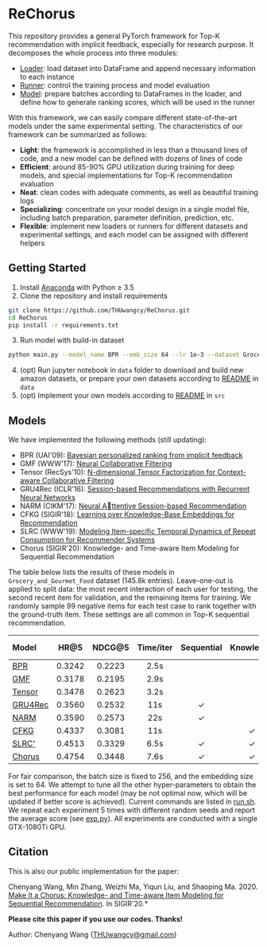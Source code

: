 # ReChorus
This repository provides a general PyTorch framework for Top-K recommendation with implicit feedback, especially for research purpose. It decomposes the whole process into three modules:

- [Loader](https://github.com/THUwangcy/ReChorus/tree/master/src/helpers/BaseLoader.py): load dataset into DataFrame and append necessary information to each instance
- [Runner](https://github.com/THUwangcy/ReChorus/tree/master/src/helpers/BaseRunner.py): control the training process and model evaluation
- [Model](https://github.com/THUwangcy/ReChorus/tree/master/src/model/BaseModel.py): prepare batches according to DataFrames in the loader, and define how to generate ranking scores, which will be used in the runner



With this framework, we can easily compare different state-of-the-art models under the same experimental setting. The characteristics of our framework can be summarized as follows:

- **Light**: the framework is accomplished in less than a thousand lines of code, and a new model can be defined with dozens of lines of code
- **Efficient**: around 85-90% GPU utilization during training for deep models, and special implementations for Top-K recommendation evaluation
- **Neat**: clean codes with adequate comments, as well as beautiful training logs
- **Specializing**: concentrate on your model design in a single model file, including batch preparation, parameter definition, prediction, etc. 
- **Flexible**: implement new loaders or runners for different datasets and experimental settings, and each model can be assigned with different helpers



## Getting Started

1. Install [Anaconda](https://docs.conda.io/en/latest/miniconda.html) with Python $\geq$ 3.5
2. Clone the repository and install requirements

```bash
git clone https://github.com/THUwangcy/ReChorus.git
cd ReChorus
pip install -r requirements.txt
```

3. Run model with build-in dataset

```bash
python main.py --model_name BPR --emb_size 64 --lr 1e-3 --dataset Grocery_and_Gourmet_Food
```

4. (opt) Run jupyter notebook in `data` folder to download and build new amazon datasets, or prepare your own datasets according to [README](https://github.com/THUwangcy/ReChorus/tree/master/data/README.md) in `data`
5. (opt) Implement your own models according to [README](https://github.com/THUwangcy/ReChorus/tree/master/src/README.md) in `src`



## Models

We have implemented the following methods (still updating):

- BPR (UAI'09): [Bayesian personalized ranking from implicit feedback](https://arxiv.org/pdf/1205.2618.pdf?source=post_page)
- GMF (WWW'17): [Neural Collaborative Filtering](https://dl.acm.org/doi/pdf/10.1145/3038912.3052569)
- Tensor (RecSys'10): [N-dimensional Tensor Factorization for Context-aware Collaborative Filtering](https://dl.acm.org/doi/pdf/10.1145/1864708.1864727)
- GRU4Rec (ICLR'16): [Session-based Recommendations with Recurrent Neural Networks](https://arxiv.org/pdf/1511.06939)
- NARM (CIKM'17): [Neural Attentive Session-based Recommendation](https://dl.acm.org/doi/pdf/10.1145/3132847.3132926)
- CFKG (SIGIR'18): [Learning over Knowledge-Base Embeddings for Recommendation](https://arxiv.org/pdf/1803.06540)
- SLRC (WWW'19): [Modeling Item-specific Temporal Dynamics of Repeat Consumption for Recommender Systems](https://dl.acm.org/doi/pdf/10.1145/3308558.3313594)
- Chorus (SIGIR'20): Knowledge- and Time-aware Item Modeling for Sequential Recommendation



The table below lists the results of these models in `Grocery_and_Gourmet_Food` dataset (145.8k entries). Leave-one-out is applied to split data: the most recent interaction of each user for testing, the second recent item for validation, and the remaining items for training. We randomly sample 99 negative items for each test case to rank together with the ground-truth item.  These settings are all common in Top-K sequential recommendation.

| Model                                                        |  HR@5  | NDCG@5 | Time/iter |  Sequential  |  Knowledge   |  Time-aware  |
| :----------------------------------------------------------- | :----: | :----: | :-------: | :----------: | :----------: | :----------: |
| [BPR](https://github.com/THUwangcy/ReChorus/tree/master/src/models/BPR.py) | 0.3242 | 0.2223 |   2.5s    |              |              |              |
| [GMF](https://github.com/THUwangcy/ReChorus/tree/master/src/models/GMF.py) | 0.3178 | 0.2195 |   2.9s    |              |              |              |
| [Tensor](https://github.com/THUwangcy/ReChorus/tree/master/src/models/Tensor.py) | 0.3478 | 0.2623 |   3.2s    |              |              | $\checkmark$ |
| [GRU4Rec](https://github.com/THUwangcy/ReChorus/tree/master/src/models/GRU4Rec.py) | 0.3560 | 0.2532 |    11s    | $\checkmark$ |              |              |
| [NARM](https://github.com/THUwangcy/ReChorus/tree/master/src/models/NARM.py) | 0.3590 | 0.2573 |    22s    | $\checkmark$ |              |              |
| [CFKG](https://github.com/THUwangcy/ReChorus/tree/master/src/models/CFKG.py) | 0.4337 | 0.3081 |    11s    |              | $\checkmark$ |              |
| [SLRC'](https://github.com/THUwangcy/ReChorus/tree/master/src/models/SLRC.py) | 0.4513 | 0.3329 |   6.5s    | $\checkmark$ | $\checkmark$ | $\checkmark$ |
| [Chorus](https://github.com/THUwangcy/ReChorus/tree/master/src/models/Chorus.py) | 0.4754 | 0.3448 |   7.6s    | $\checkmark$ | $\checkmark$ | $\checkmark$ |



For fair comparison, the batch size is fixed to 256, and the embedding size is set to 64. We attempt to tune all the other hyper-parameters to obtain the best performance for each model (may be not optimal now, which will be updated if better score is achieved). Current commands are listed in [run.sh](https://github.com/THUwangcy/ReChorus/tree/master/src/run.sh).  We repeat each experiment 5 times with different random seeds and report the average score (see [exp.py](https://github.com/THUwangcy/ReChorus/tree/master/src/utils/exp.py)). All experiments are conducted with a single GTX-1080Ti GPU.



## Citation

This is also our public implementation for the paper:

Chenyang Wang, Min Zhang, Weizhi Ma, Yiqun Liu, and Shaoping Ma. 2020. [Make It a Chorus: Knowledge- and Time-aware Item Modeling for Sequential Recommendation](). In SIGIR'20.*

**Please cite this paper if you use our codes. Thanks!**



Author: Chenyang Wang (THUwangcy@gmail.com)